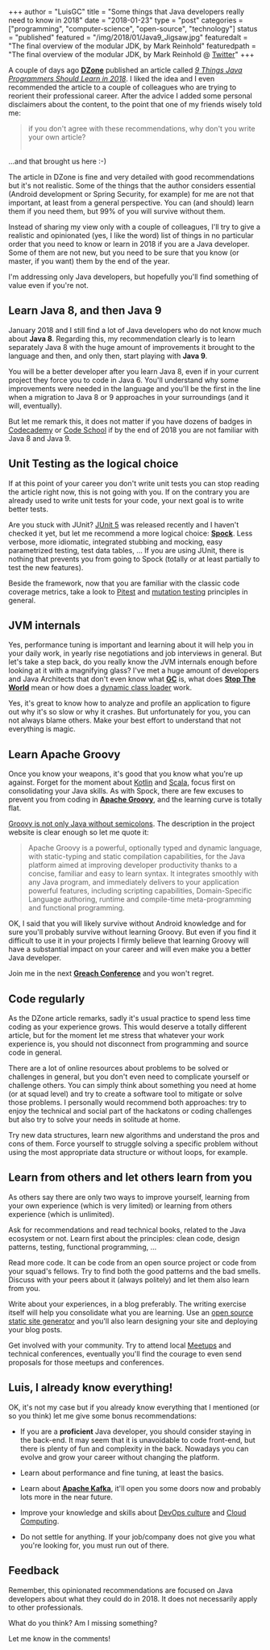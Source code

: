 +++
author = "LuisGC"
title = "Some things that Java developers really need to know in 2018"
date = "2018-01-23"
type = "post"
categories = ["programming", "computer-science", "open-source", "technology"]
status = "published"
featured = "/img/2018/01/Java9_Jigsaw.jpg"
featuredalt = "The final overview of the modular JDK, by Mark Reinhold"
featuredpath = "The final overview of the modular JDK, by Mark Reinhold @ <a href='https://twitter.com/mreinhold/status/882644292036026368'>Twitter</a>"
+++


A couple of days ago [**DZone**](https://dzone.com) published an article called [_9 Things Java Programmers Should Learn in 2018_](https://dzone.com/articles/5-things-java-programmer-should-learn-in-2018). I liked the idea and I even recommended the article to a couple of colleagues who are trying to reorient their professional career. After the advice I added some personal disclaimers about the content, to the point that one of my friends wisely told me:

<blockquote>
if you don't agree with these recommendations, why don't you write your own article?
<br /><br />
</blockquote>

...and that brought us here :-)

The article in DZone is fine and very detailed with good recommendations but it's not realistic. Some of the things that the author considers essential (Android development or Spring Security, for example) for me are not that important, at least from a general perspective. You can (and should) learn them if you need them, but 99% of you will survive without them.

Instead of sharing my view only with a couple of colleagues, I'll try to give a realistic and opinionated (yes, I like the word) list of things in no particular order that you need to know or learn in 2018 if you are a Java developer. Some of them are not new, but you need to be sure that you know (or master, if you want) them by the end of the year.

I'm addressing only Java developers, but hopefully you'll find something of value even if you're not.

## Learn Java 8, and then Java 9

January 2018 and I still find a lot of Java developers who do not know much about **Java 8**. Regarding this, my recommendation clearly is to learn separately Java 8 with the huge amount of improvements it brought to the language and then, and only then, start playing with **Java 9**.

You will be a better developer after you learn Java 8, even if in your current project they force you to code in Java 6. You'll understand why some improvements were needed in the language and you'll be the first in the line when a migration to Java 8 or 9 approaches in your surroundings (and it will, eventually).

But let me remark this, it does not matter if you have dozens of badges in [Codecademy](https://www.codecademy.com/) or [Code School](https://www.codeschool.com/) if by the end of 2018 you are not familiar with Java 8 and Java 9.

## Unit Testing as the logical choice

If at this point of your career you don't write unit tests you can stop reading the article right now, this is not going with you. If on the contrary you are already used to write unit tests for your code, your next goal is to write better tests.

Are you stuck with JUnit? [JUnit 5](http://junit.org/junit5/) was released recently and I haven't checked it yet, but let me recommend a more logical choice: [**Spock**](http://spockframework.org/). Less verbose, more idiomatic, integrated stubbing and mocking, easy parametrized testing, test data tables, ... If you are using JUnit, there is nothing that prevents you from going to Spock (totally or at least partially to test the new features).

Beside the framework, now that you are familiar with the classic code coverage metrics, take a look to [Pitest](http://pitest.org/) and [mutation testing](https://en.wikipedia.org/wiki/Mutation_testing) principles in general.

## JVM internals

Yes, performance tuning is important and learning about it will help you in your daily work, in yearly rise negotiations and job interviews in general. But let's take a step back, do you really know the JVM internals enough before looking at it with a magnifying glass? I've met a huge amount of developers and Java Architects that don't even know what [**GC**](https://tinyurl.com/d77yltz) is, what does [**Stop The World**](https://en.wikipedia.org/wiki/Stop-the-world) mean or how does a [dynamic class loader](https://en.wikipedia.org/wiki/Java_Classloader) work.

Yes, it's great to know how to analyze and profile an application to figure out why it's so slow or why it crashes. But unfortunately for you, you can not always blame others. Make your best effort to understand that not everything is magic.

## Learn Apache Groovy

Once you know your weapons, it's good that you know what you're up against. Forget for the moment about [Kotlin](https://kotlinlang.org/) and [Scala](http://www.scala-lang.org/), focus first on consolidating your Java skills. As with Spock, there are few excuses to prevent you from coding in [**Apache Groovy**](http://www.groovy-lang.org/), and the learning curve is totally flat.

[Groovy is not only Java without semicolons](https://www.youtube.com/watch?v=SGpJafTYwOQ). The description in the project website is clear enough so let me quote it:

<blockquote>Apache Groovy is a powerful, optionally typed and dynamic language, with static-typing and static compilation capabilities, for the Java platform aimed at improving developer productivity thanks to a concise, familiar and easy to learn syntax. It integrates smoothly with any Java program, and immediately delivers to your application powerful features, including scripting capabilities, Domain-Specific Language authoring, runtime and compile-time meta-programming and functional programming.</blockquote>

OK, I said that you will likely survive without Android knowledge and for sure you'll probably survive without learning Groovy. But even if you find it difficult to use it in your projects I firmly believe that learning Groovy will have a substantial impact on your career and will even make you a better Java developer.

Join me in the next [**Greach Conference**](http://2018.greachconf.com/) and you won't regret.

## Code regularly

As the DZone article remarks, sadly it's usual practice to spend less time coding as your experience grows. This would deserve a totally different article, but for the moment let me stress that whatever your work experience is, you should not disconnect from programming and source code in general.

There are a lot of online resources about problems to be solved or challenges in general, but you don't even need to complicate yourself or challenge others. You can simply think about something you need at home (or at squad level) and try to create a software tool to mitigate or solve those problems. I personally would recommend both approaches: try to enjoy the technical and social part of the hackatons or coding challenges but also try to solve your needs in solitude at home.

Try new data structures, learn new algorithms and understand the pros and cons of them. Force yourself to struggle solving a specific problem without using the most appropriate data structure or without loops, for example.

## Learn from others and let others learn from you

As others say there are only two ways to improve yourself, learning from your own experience (which is very limited) or learning from others experience (which is unlimited).

Ask for recommendations and read technical books, related to the Java ecosystem or not. Learn first about the principles: clean code, design patterns, testing, functional programming, ...

Read more code. It can be code from an open source project or code from your squad's fellows. Try to find both the good patterns and the bad smells. Discuss with your peers about it (always politely) and let them also learn from you.

Write about your experiences, in a blog preferably. The writing exercise itself will help you consolidate what you are learning. Use an [open source static site generator](https://www.staticgen.com/) and you'll also learn designing your site and deploying your blog posts.

Get involved with your community. Try to attend local [Meetups](https://www.meetup.com/) and technical conferences, eventually you'll find the courage to even send proposals for those meetups and conferences.

## Luis, I already know everything!

OK, it's not my case but if you already know everything that I mentioned (or so you think) let me give some bonus recommendations:

* If you are a **proficient** Java developer, you should consider staying in the back-end. It may seem that it is unavoidable to code front-end, but there is plenty of fun and complexity in the back. Nowadays you can evolve and grow your career without changing the platform.

* Learn about performance and fine tuning, at least the basics.

* Learn about [**Apache Kafka**](https://kafka.apache.org/), it'll open you some doors now and probably lots more in the near future.

* Improve your knowledge and skills about [DevOps culture](https://en.wikipedia.org/wiki/DevOps) and [Cloud Computing](https://en.wikipedia.org/wiki/Cloud_computing).

* Do not settle for anything. If your job/company does not give you what you're looking for, you must run out of there.

## Feedback

Remember, this opinionated recommendations are focused on Java developers about what they could do in 2018. It does not necessarily apply to other professionals.

What do you think? Am I missing something?

Let me know in the comments!
